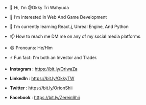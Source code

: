 - 👋 Hi, I’m @Okky Tri Wahyuda
- 👀 I’m interested in Web And Game Development
- 🌱 I’m currently learning React.j, Unreal Engine, And Python
- 📫 How to reach me DM me on any of my social media platforms.
- 😄 Pronouns: He/Him
- ⚡ Fun fact: I'm both an Investor and Trader.

- **Instagram** : https://bit.ly/OriwaZa 
- **LinkedIn** : https://bit.ly/OkkyTW
- **Twitter** : https://bit.ly/OrionShii
- **Facebook** : https://bit.ly/ZereinShii

<!---
OrionShii/OrionShii is a ✨ special ✨ repository because its `README.md` (this file) appears on your GitHub profile.
You can click the Preview link to take a look at your changes.
--->
